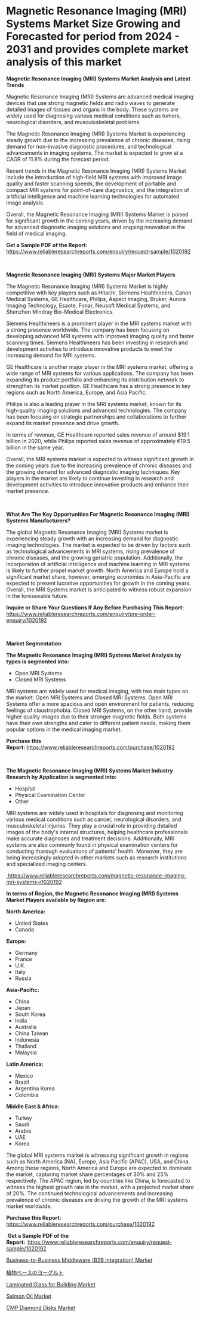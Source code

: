 <p><h1>Magnetic Resonance Imaging (MRI) Systems Market Size Growing and Forecasted for period from 2024 - 2031 and provides complete market analysis of this market</h1></p><p><strong>Magnetic Resonance Imaging (MRI) Systems Market Analysis and Latest Trends</strong></p>
<p><p>Magnetic Resonance Imaging (MRI) Systems are advanced medical imaging devices that use strong magnetic fields and radio waves to generate detailed images of tissues and organs in the body. These systems are widely used for diagnosing various medical conditions such as tumors, neurological disorders, and musculoskeletal problems.</p><p>The Magnetic Resonance Imaging (MRI) Systems Market is experiencing steady growth due to the increasing prevalence of chronic diseases, rising demand for non-invasive diagnostic procedures, and technological advancements in imaging systems. The market is expected to grow at a CAGR of 11.8% during the forecast period.</p><p>Recent trends in the Magnetic Resonance Imaging (MRI) Systems Market include the introduction of high-field MRI systems with improved image quality and faster scanning speeds, the development of portable and compact MRI systems for point-of-care diagnostics, and the integration of artificial intelligence and machine learning technologies for automated image analysis.</p><p>Overall, the Magnetic Resonance Imaging (MRI) Systems Market is poised for significant growth in the coming years, driven by the increasing demand for advanced diagnostic imaging solutions and ongoing innovation in the field of medical imaging.</p></p>
<p><strong>Get a Sample PDF of the Report:&nbsp;</strong> <a href="https://www.reliableresearchreports.com/enquiry/request-sample/1020192">https://www.reliableresearchreports.com/enquiry/request-sample/1020192</a></p>
<p>&nbsp;</p>
<p><strong>Magnetic Resonance Imaging (MRI) Systems Major Market Players</strong></p>
<p><p>The Magnetic Resonance Imaging (MRI) Systems Market is highly competitive with key players such as Hitachi, Siemens Healthineers, Canon Medical Systems, GE Healthcare, Philips, Aspect Imaging, Bruker, Aurora Imaging Technology, Esaote, Fonar, Neusoft Medical Systems, and Shenzhen Mindray Bio-Medical Electronics.</p><p>Siemens Healthineers is a prominent player in the MRI systems market with a strong presence worldwide. The company has been focusing on developing advanced MRI systems with improved imaging quality and faster scanning times. Siemens Healthineers has been investing in research and development activities to introduce innovative products to meet the increasing demand for MRI systems.</p><p>GE Healthcare is another major player in the MRI systems market, offering a wide range of MRI systems for various applications. The company has been expanding its product portfolio and enhancing its distribution network to strengthen its market position. GE Healthcare has a strong presence in key regions such as North America, Europe, and Asia Pacific.</p><p>Philips is also a leading player in the MRI systems market, known for its high-quality imaging solutions and advanced technologies. The company has been focusing on strategic partnerships and collaborations to further expand its market presence and drive growth.</p><p>In terms of revenue, GE Healthcare reported sales revenue of around $19.1 billion in 2020, while Philips reported sales revenue of approximately €19.5 billion in the same year.</p><p>Overall, the MRI systems market is expected to witness significant growth in the coming years due to the increasing prevalence of chronic diseases and the growing demand for advanced diagnostic imaging techniques. Key players in the market are likely to continue investing in research and development activities to introduce innovative products and enhance their market presence.</p></p>
<p>&nbsp;</p>
<p><strong>What Are The Key Opportunities For Magnetic Resonance Imaging (MRI) Systems Manufacturers?</strong></p>
<p><p>The global Magnetic Resonance Imaging (MRI) Systems market is experiencing steady growth with an increasing demand for diagnostic imaging technologies. The market is expected to be driven by factors such as technological advancements in MRI systems, rising prevalence of chronic diseases, and the growing geriatric population. Additionally, the incorporation of artificial intelligence and machine learning in MRI systems is likely to further propel market growth. North America and Europe hold a significant market share, however, emerging economies in Asia-Pacific are expected to present lucrative opportunities for growth in the coming years. Overall, the MRI Systems market is anticipated to witness robust expansion in the foreseeable future.</p></p>
<p><strong>Inquire or Share Your Questions If Any Before Purchasing This Report:</strong> <a href="https://www.reliableresearchreports.com/enquiry/pre-order-enquiry/1020192">https://www.reliableresearchreports.com/enquiry/pre-order-enquiry/1020192</a></p>
<p>&nbsp;</p>
<p><strong>Market Segmentation</strong></p>
<p><strong>The Magnetic Resonance Imaging (MRI) Systems Market Analysis by types is segmented into:</strong></p>
<p><ul><li>Open MRI Systems</li><li>Closed MRI Systems</li></ul></p>
<p><p>MRI systems are widely used for medical imaging, with two main types on the market: Open MRI Systems and Closed MRI Systems. Open MRI Systems offer a more spacious and open environment for patients, reducing feelings of claustrophobia. Closed MRI Systems, on the other hand, provide higher quality images due to their stronger magnetic fields. Both systems have their own strengths and cater to different patient needs, making them popular options in the medical imaging market.</p></p>
<p><strong>Purchase this Report:&nbsp;</strong><a href="https://www.reliableresearchreports.com/purchase/1020192">https://www.reliableresearchreports.com/purchase/1020192</a></p>
<p>&nbsp;</p>
<p><strong>The Magnetic Resonance Imaging (MRI) Systems Market Industry Research by Application is segmented into:</strong></p>
<p><ul><li>Hospital</li><li>Physical Examination Center</li><li>Other</li></ul></p>
<p><p>MRI systems are widely used in hospitals for diagnosing and monitoring various medical conditions such as cancer, neurological disorders, and musculoskeletal injuries. They play a crucial role in providing detailed images of the body's internal structures, helping healthcare professionals make accurate diagnoses and treatment decisions. Additionally, MRI systems are also commonly found in physical examination centers for conducting thorough evaluations of patients' health. Moreover, they are being increasingly adopted in other markets such as research institutions and specialized imaging centers.</p></p>
<p><a href="https://www.reliableresearchreports.com/magnetic-resonance-imaging-mri-systems-r1020192">&nbsp;https://www.reliableresearchreports.com/magnetic-resonance-imaging-mri-systems-r1020192</a></p>
<p><strong>In terms of Region, the Magnetic Resonance Imaging (MRI) Systems Market Players available by Region are:</strong></p>
<p>
    <p> <strong> North America: </strong>
        <ul>
            <li>United States</li>
            <li>Canada</li>
        </ul>
        </p> 
    <p> <strong> Europe: </strong>
        <ul>
            <li>Germany</li>
            <li>France</li>
            <li>U.K.</li>
            <li>Italy</li>
            <li>Russia</li>
        </ul>
        </p> 
    <p> <strong> Asia-Pacific: </strong>
        <ul>
            <li>China</li>
            <li>Japan</li>
            <li>South Korea</li>
            <li>India</li>
            <li>Australia</li>
            <li>China Taiwan</li>
            <li>Indonesia</li>
            <li>Thailand</li>
            <li>Malaysia</li>
        </ul>
        </p> 
    <p> <strong> Latin America: </strong>
        <ul>
            <li>Mexico</li>
            <li>Brazil</li>
            <li>Argentina Korea</li>
            <li>Colombia</li>
        </ul>
        </p> 
    <p> <strong> Middle East & Africa: </strong>
        <ul>
            <li>Turkey</li>
            <li>Saudi</li>
            <li>Arabia</li>
            <li>UAE</li>
            <li>Korea</li>
        </ul>
    </p>
    </p>
<p><p>The global MRI systems market is witnessing significant growth in regions such as North America (NA), Europe, Asia Pacific (APAC), USA, and China. Among these regions, North America and Europe are expected to dominate the market, capturing market share percentages of 30% and 25% respectively. The APAC region, led by countries like China, is forecasted to witness the highest growth rate in the market, with a projected market share of 20%. The continued technological advancements and increasing prevalence of chronic diseases are driving the growth of the MRI systems market worldwide.</p></p>
<p><strong>Purchase this Report: </strong><a href="https://www.reliableresearchreports.com/purchase/1020192">https://www.reliableresearchreports.com/purchase/1020192</a></p>
<p>&nbsp;<strong>Get a Sample PDF of the Report:&nbsp;&nbsp;</strong><a href="https://www.reliableresearchreports.com/enquiry/request-sample/1020192">https://www.reliableresearchreports.com/enquiry/request-sample/1020192</a></p>
<p><strong></strong></p>
<p><p><a href="https://medium.com/@madisynreinger/business-to-business-middleware-b2b-integration-market-size-reveals-the-best-marketing-channels-1550bdbdec66">Business-to-Business Middleware (B2B Integration) Market</a></p><p><a href="https://github.com/nemesis2824/Market-Research-Report-List-1/blob/main/681738458570.md">植物ベースのヨーグルト</a></p><p><a href="https://issuu.com/reportprime-2/docs/laminated-glass-for-building-market-size-2030.pptx">Laminated Glass for Building Market</a></p><p><a href="https://github.com/nicholepatriciadoylenwnrjr0/Market-Research-Report-List-2/blob/main/salmon-oil-market.md">Salmon Oil Market</a></p><p><a href="https://issuu.com/reportprime-2/docs/cmp-diamond-disks-market-size-2030.pptx">CMP Diamond Disks Market</a></p></p>